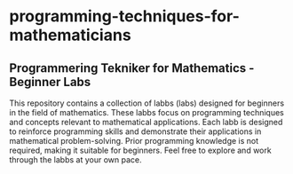# programming-techniques-for-mathematicians


## Programmering Tekniker for Mathematics - Beginner Labs
This repository contains a collection of labbs (labs) designed for beginners in the field of mathematics. These labbs focus on programming techniques and concepts relevant to mathematical applications.
Each labb is designed to reinforce programming skills and demonstrate their applications in mathematical problem-solving. Prior programming knowledge is not required, making it suitable for beginners. Feel free to explore and work through the labbs at your own pace.
